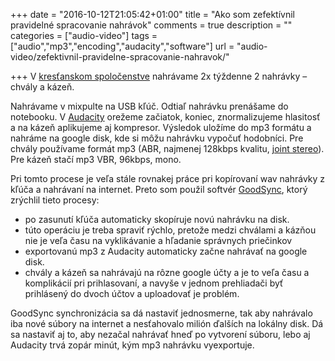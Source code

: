 +++
date = "2016-10-12T21:05:42+01:00"
title = "Ako som zefektívnil pravidelné spracovanie nahrávok"
comments = true
description = ""
categories = ["audio-video"]
tags = ["audio","mp3","encoding","audacity","software"]
url = "audio-video/zefektivnil-pravidelne-spracovanie-nahravok/"

+++
V [kresťanskom spoločenstve](http://milost.sk/) nahrávame 2x týždenne 2 nahrávky – chvály a kázeň.

Nahrávame v mixpulte na USB kľúč. Odtiaľ nahrávku prenášame do notebooku. V [Audacity](http://www.audacityteam.org/) orežeme začiatok, koniec, znormalizujeme hlasitosť a na kázeň aplikujeme aj kompresor. Výsledok uložíme do mp3 formátu a nahráme na google disk, kde si môžu nahrávku vypočuť hodobníci. Pre chvály používame formát mp3 (ABR, najmenej 128kbps kvalitu, [joint stereo](https://sk.wikipedia.org/wiki/Joint_stereo)). Pre kázeň stačí mp3 VBR, 96kbps, mono.

Pri tomto procese je veľa stále rovnakej práce pri kopírovaní wav nahrávky z kľúča a nahrávaní na internet. Preto som použil softvér [GoodSync](http://www.goodsync.com/), ktorý zrýchlil tieto procesy:

- po zasunutí kľúča automaticky skopíruje novú nahrávku na disk.
- túto operáciu je treba spraviť rýchlo, pretože medzi chválami a kázňou nie je veľa času na vyklikávanie a hľadanie správnych priečinkov
- exportovanú mp3 z Audacity automaticky začne nahrávať na google disk.
- chvály a kázeň sa nahrávajú na rôzne google účty a je to veľa času a komplikácií pri prihlasovaní, a navyše v jednom prehliadači byť prihlásený do dvoch účtov a uploadovať je problém.

GoodSync synchronizácia sa dá nastaviť jednosmerne, tak aby nahrávalo iba nové súbory na internet a nesťahovalo milión ďalších na lokálny disk.
Dá sa nastaviť aj to, aby nezačal nahrávať hneď po vytvorení súboru, lebo aj Audacity trvá zopár minút, kým mp3 nahrávku vyexportuje.

